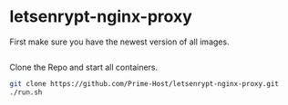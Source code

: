 # letsenrypt-nginx-proxy

First make sure you have the newest version of all images.


```bash
```

Clone the Repo and start all containers.

```bash
git clone https://github.com/Prime-Host/letsenrypt-nginx-proxy.git
./run.sh
```
